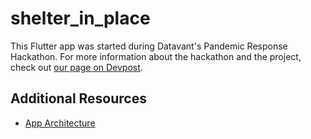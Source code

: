 # shelter_in_place

This Flutter app was started during Datavant's Pandemic Response Hackathon. For more information about the hackathon and the project, check out [our page on Devpost](https://devpost.com/software/distince).

## Additional Resources

- [App Architecture](app-architecture.md)
